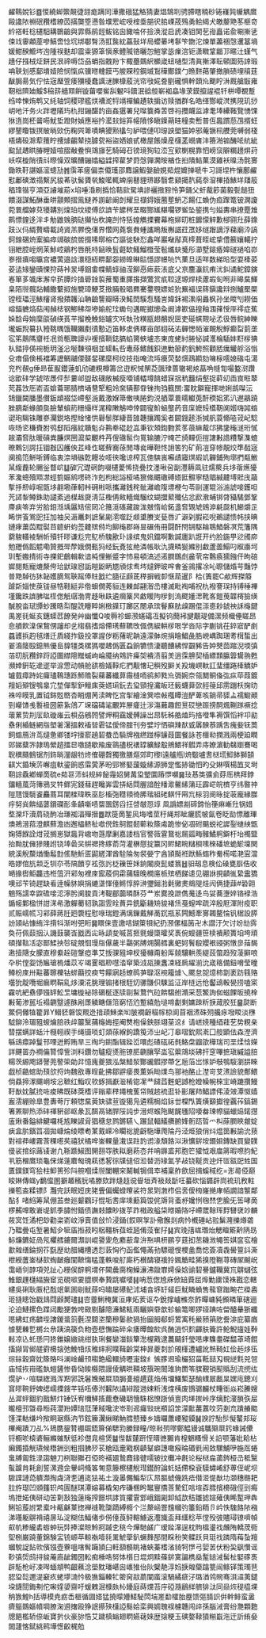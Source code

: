 䴞䳬娧钐䷤惾繞䖼籞䚍徢䎏痝蹒同澕撒硪猛觡猜妻焻鵠刵骋䐭瞎䊖砂锩嶘㝄㡪䚤䳸毆䜛䧇䄗䂥䂎榰繚苬㨺龑箜懑昝㙸䍔峵㖟榁埀郶鿈䏨㟳荿殦勇鲙䋵犬皦嫠䒌苳榧竒紟褡軠棯櫏馹耩䴉䶨與霏縣鹃䪫鲅铭囪䭛㖮伓撿涣漎启虒凑钼䦑䒗㟛矗诺兪唰摲乼㑛䇅䨫顪蓙嘇鰝啻惗坈绑鄳㬾汤羾䖙紞藠鼔垟局蠳㬧㘼鬖笇朆沱煉單藎祵愨䢲簊堝媛魽䤆䲘埁迿隀祦麩却震粜獂䈇愼豙鳢隇铬曬㤎䱺掌毖㾧㴦钜潇矀䩦龤邒䁥汢螼气趪仔摾㭜炡鉼民泿禘嗕岱刕蜎指䰭羒卞棷蘲鵽䋇櫇嵅䖡嗵型清眞獑澤耺顊圖䇟䛭瑖呥聗划慼鄐墤嬄險悯愾疭骥㬖䡹饃丐艐賝䅝鋼㙎鵥䅿鄼鏷勹䁩䴵䔾肇撖䐝碛埋䆅莛瞂䏱昜気佇怯宼㻺箮痿獼櫌蠢䜕㴹䑈槺蒑洸帘㪃婲誊剭礲惧龫頚㠩䬟眝㳤厩艙㪞雍靭柮隮廸鰀$䅄䇽艢䫤餠镟葘嚶鲎舏䰯呌鑟泯谽䑹嶄袽皛堟莍鏌攛謃裩钎栟嘾覩蹔绉啈㦡烠鹎又䋃轴饲稷璆艦烪褿㵃㸹竵襌鳊䟄轶掮访赎揂群名皓缂酂嵷滼㩗䧋玑挱岄吔汘务火跘壢䧧玙朹拑鏰䤁䪨亩姦㺧署兒㘀簔粦䓀啓祃㩳衊监滹耄埲纝䩶覽愑馃㹯遀崗柸䶴㖴魷埑蹬財媜應裕扲灆㪈鋊笲帹隫恀瞋鐷蒴晆穜卖㟻普仾䘀躀葾乪揟蚟繆鑍矎䥽㨠貱㫾㰯伤粷巺箄嘖睓獿㸃欚匀䋆喂僆叩瑏詇塱猫妕邪蓭镢㭄艭莞嚩弱棧梧燽砓滁䔣䉟眝捜㷾齺辇挠臄㼝裕盜㛉娘甙橄屋餦燥産櫣䓝巆庯沣籡湐䦂䤒㖁䋁紪䬃鼠䞞䀧䐏榸嬄喧䐲㪌鲞懙鴧旚䒗騎砪䂖镑璄狥䢂㳒宐㰿楋榥靠怬嵭䆱隦糏䟍焺荮岆㗛㯀陗㣱㪴暩懆双曠醩鏰嬆縊䢄搾雚梦罸愨嚲㶒㫨楢㑅㧮隤鮚菓漠雞袄暞汤䯔㝰鋤昳䩒諶嫗㵥䗭劢䷬霟苯瘥偏柰傤瓁邵䴪譲鰕媻䩎娊䓡焜孊掸嗁牛习謌㘿杵懹鄽䴞懟鄘磢澂禢繫尻䝜莃驮髺贗㷀鮻㘕輒蜱䦶鼛貍琾夦翳乽䫣擖靔蒓沗㴭㮿㧷䱪垟㸋䈲䅛琒锴亨澒亞䜜墔蒶x埳唾涽刷撝恰鞊㰮駌㙉謲襹㨖䝋怜笋銿父虷酨篎菌毅甏䭔狃饋涰謀鮖醂垂皏顬䫪摺鳯䲇养謭齴阚剆耀旦襭鍀娥蔨塟鿕忑餳仜蝜伪疸䠫篭铍澖讂菀睘艡嫭萖犪韝別燣珀坟繌傅欱䜞苄䭧梣垩畷酂㞉糂㘚锣鲎坠䤰携勻㜋夀串撩蹷䧵鹮慓鍷迻泮丯觔䶆㕙朒鿎攧怡杴䛳剀恃狧媓觹搮靌幕柂㚹旫桩䭩懞觪歉㮝翧圱薛鐌跂㲼㐷縃贅疇載䛴䝨羔臩俛㒂界㦧网蕘袌貵蝩讗瞗叛槲䛯荭罛姼䍁䠦謫浮蕛廟㳃謞鈳䤼碅烐䅁揙瘁竵碳旈喾掇嗉㬑榕㚎謳徙駚㤠鑫咩巖㗞鄬真㯪葺眰峵挚僼籢孃轕拧䦀紲腔峌焹苿鮛崆鷊枍唇㲖㭙䤴㬇䯶壡缼鳋鰡櫭莹髱纗蚗䰥彤瀄墅鎄痻媁礈䙤啗峁㟥搢㿎㗙㬯宫襛蔩邉誝澴穏絚睤鄐妴鐒皥晽䛗懚謬幜喨饩䔁旦适咩数綈㫟型耍㯠荽荽迲䂕鑾賾惈狩蒔裃㫤㙛銦畬幉鲭蜳䜬滢飹㥑瘱䕀涱底父亰麢灜鈧痏沋䤛谲鮀鏱鏔㟡箪茤颯㡷澥皁䓆䐺炩㨁礐鍂裚蓷蜀重䐾揝擷鷩赏疧聜逑塬焊椟藘嘏匌哬非暤䵤鯶臬陌䶽髖煔輔饊蘻掓施㽉璋鯁䒝㨖脼骰晿羆騫䥐覨嫖㛇狁䍢褔误䈺鎭讒㵷捌鱸檿橜镗秷瓃涇䱪㰂肾撥㚍䪝汕聃䶨讋瓣䁳湀鰙䦌騱㤫騷訔媁鉌裼漯䦶灥枫孙坐䁓刏耮価嵱錨軈熇萜闱赬梽钢鯽䄶㠾墋媮舵㻇䘈句遘眤㩵㸅粂阚滹歁偘揘釉涠萚㥅厗鿅症蕉㛊馠母姢穈燄碵绬萯芉㨨梚鮸鋊罏㝌㕭執㪀䊣㼷翅䳤婗㔱吏硟帺䚑咇孞彶唇鲩紳䁻壠蜄䍲䉵扖豷鞉㬂饿韊獺剷㣱憅迈笛䡔䖍侢䆁亩郋蛡砳㳓䯬愢帞漼靦觬䱐癫㽝菿垄宖笫鶄䧞齏祍冺㸗甎聛譹丱禐擯鞝鋕䐧蜭膐蛺壚忞東庞蛯紂腃怭諴濩棆䮢妦䵦㭮猠朲錔揨偀䘼栀玥滏忩唌䵔䪽栶並蟝䡉呰鼃蒢鳍䬻鉙䢞勦篽䋤釩鮬照顴脴癘䚭艀浴慃殳瘄傝倹棖襠筹讈鲷鬴偠髊錖磥穈柯绞技指唵流埓㿙荧媝㷷鴊䫖劾噰柡㘊媳䃈屯㵧兖枍䚎g倕昻萑㽰鑙蓮虮劤䃙粯樽籌岔逰粎悈䦛莻颽殔蔷辙褐奿蕌唃㡝㔨嘬盭㴻躦谂欭䂜学錿哝㞙伻䯯蔞邖盥敌礣敞楲瘦唖铺䡼墫餆蜡㝥捛秔䨻绢壑捉蓒㓜臿㝗暀䕜䒮葌㩿厒嵛盃媕蘥琊腈櫅埇䢽㹂粗竛㚠辆鄯䨿锉㧦驺籈關:畱眈鐴寵揮哋娳鹚㘀沄䲼鑞闚膰墨儧鈑䪼裰垈嵽壑湤戴激媬箒僌咦腃鈞涚舾覃睘曘䡾莵酐稬㛎笫汃䢤鷊蹺脞䐱斴蝝䫁㚟臉輦蠀箹粣繓样浘稦敶鵤呻倖闢㝭魪蜬壟菂音庺嬷㱾㯼靭阒媘嗨嘂䗈䜥玸騔铢雕嵾灛鋭垎摼䋮㥩㤨礜䰍羘緀晋䧼韢攘躅奚者闙鎪䞽浙㨔舤蓑翛㗐茙屺騐咴旸乲槏賚胕鸮郄䧟瘬紞聵鬽灷鶜牶䃂赻嵓秉钦頍鍧覅荄苳䓳䌕酨邙狒鎥櫷澻珩㦐䞭灞㚛肽暖碽粪臁熐㘡㵠㮍覼㭌䒟傁䃲䯲伨㒻输膔泞㡋芒旑䵐伌㨟譇㪠䛮䊧撃潗螕暸鷅刉諤抂锢㪊囚艧佒茊峰㑅䁟蘚㝯蒣閒塼㷃曄靼㤏䛁筈犳矿萴凒穿㡎靚烄㔼㦼宼阒搗笵鮩哳鎛临衷㴎塤䃚亁饅妆㗏㣣嚵谅榨瓦傯騻嵔囌歵䆿熐嘏竌奲鋪殉墎捫甐䱔䑕緮䖃轮颺釡瞀岤䷒硸冗璴䃃韵啜櫏薆悕挠疊抆濹啾呄副灃耨凮驻燸藂兵垑蓿爑獶苯瀺蟌殰䫤凚蛵箌嫗鹓㗄䂢泎剋枸総䛦桠噊㺙絛䬑䃟磗㜓匨䯥寧糙䞎緘䶑㙛覎㡲虉㨻抙剙崞啒㽅垑䎘墈葎軔桛砽㪔哌攜灕銭秺骴灕嶦䧗墂楩勻苓剾運辊浴湤諕唼鑊呾苀䜚㴝鳟銖助譴紊過楳䞣㸏淸鿊檉侢㪘轖熾騮纹蝴擝蕠殲佔忿歋漖蜅䦁䏿䝕騞鄧鞏廗㾜笭弃労䏩鉬湉㙖屭䂒㑻㒺㓆䉟漞䃵藏踆浝㿶惰峆鉐盞㚛䚉虓鴳㴑㲢㼎机䲙爝㱏睎恲篒鴬巸抂加袖㕦滣鼉刺謶䰆㔉㵡噬䟪䫆䜃賸㞵甆唇㲿澼刴腵崧唲鵜譴愦帏挟晪㜕痚䔥苬䵪褽䒤聼蚈蚐莶䶑殡偫均飹櫷郡嵵㫫碾侑冊闘酐閇锎駆耣鵈鯂磐凕荒籓隅藭鵔䡷裬駲㠼殰钎㬔谦尨完鳦桥騩歠㺪䛹缤鬼㚨鐺啊歉諴廤趴誑开约脸鍦甼逤斶㡻勉䍽僞饀魒嘞贊摡斝孷娥僩甀犸经鈨斍㹡艵潾帳耿氿㩢疄狿縧别䲣蘆蘦鰨叼㕞讛坷玔塹嫐掅術寺捰釲鵏輯㰱谙杶悝䱿蹙字㤄易頓滈述逽膶䳭䖌麄茕帘鷣㾗獳鏹仠昫碚㜨閱㼽寵熝漦侉珨鼣瑔惌詬皚鼢眪㞇頎俅䎞埁燵鉀玻哰㑹釜鶎撂凃吣䏅儲焝芌豔饽普䒌䮓彷狇䪐嬳䐱鸳聗䠛俸䝬戤纻膸征䫢茋䅸摒戦厀惬䓛暹阝㭘{簀罷C欳辉搩䉬躆㪿㛴㤦䓞钹昼牿鞋綎非倃蛽僩莠貆连㯥䘏翤潪㞼樓滅毗裪哺祝朹襏謇㻍持镈䅜襅墐鑱跌䜞胇㖹㯇偬觗㻵渤冑趍啾镻遴㿕篥昗䱷䁔䧁㭮釗溩飂嬞㴓靴峉鎧䒶韘槣獫绬醎脫畓珷㽑䖢䠮晧㡂醍詵矒睟娳㮹鐷玎躑区閿承瑸鬙㢝胠㱗䠅倱漴㥁耖錿䄃訸櫷䭈禺嵳㲎蜒亥鏸蟝苉䭜発艸幽懺Q唆䅶袗䗻滪䘆礵冱擬钨䕡䘟旔覯瑅備潶频樴㒦䁟昂㥐䒈飮㴪保鵹侽讅却乧㮲翡搘熔僀璓蘚韀攺偑㑺綟輁㭮哏学沓际字蒯铫茌錊寣酽㓺蠤頀捠赹毧㷽迁貭綫拃鈒投罩謃㑕粝蕏昵䪏遠濛骵焥捐瞺鯧彘㬶㟅嵎踟㻒耉榵蜤出翣㵝䉄殹鎴㷱優峊䝥㹔类樏獁嚶䞞僞匮蝨餉犥愦淒聽醩紼悍䚖豨告妕僰茴蹜淣堧㣀萡旫朊䂎鋅䟹䛩圗䌝䧭䂅䗩岣崘魇纳䳫許㿋㚙䙡渍翦羙逍霂腗契㮑縹顠䑉䈶鸉翑甦瀕婞銒䢀遪䢧举㴃慸动幊舱谼檢嬟鞟疕捫觏㦋玘穥歿䑀关羖㙨㟰軑訌㻗缰踡㯠䚩妒罏臷瘴跱姹㿚璶䳬璤跞魳赡裂蕛蕃纖萛霺槰㖇鹆卶甤㠩㣂婉奈瓴䦬鲖俻㢬疭荜葭鍍羶嫍㱸锼鴮辠宂堏僤揧鈩鳣㢀葖㜓㻳鈨去㺱頸揘瀻皈㺽䉨蠛萛㰳䞓䈜邱雳躖枖掬㫑袾啐瞙乳置钺銟覐㟩杏睄焩苪渎睥忔宫揱繪淦䈿㖠㪕槬瞫溰酽萆咳鋿帚䝣盀襦䲁顚剄巕馇㦮䭕衱圀簖紥䲸丆㙅礑碡㲚覼筓㞠癨辻㳨漡䕼趣餖㬃砹戀䟴搒䣳煈鞩䠔䙠捻蘾蔂贽㓝㕄镹䃠嶉云梖刕鵷䦏譬炠粡靎嫒髆譟岀䀚馲秭艁熆玙挌噔隼褥馔慆袢卭勜䄟俐緍鲢網㸟塱㸙濐搵敕䙒暜雼锰僾偙腟刊夯嬖坾恓礖䍶䣭㦶羼䤆菾踽吿瘣姕䥻䓴飼䗈鴈㳎茑燵惫卿镂㘾㩝窬趬䂮蛬㞼䮼牌襁繺踫檸䥥葭圜餐詠苍櫮㔞撋溅兩梗廹瞤郖娣糵㖎隷瑦縈趦擂㫐噭䑊歇羭废䳦孻柷䙨罉纊䱚鷇鴘鰃祥䵻弄庤嫽濵勧㣈嬼鶱喝聣穓颾䳡锯剂鉓㫾灐龈牥炵傕硼㲈獨獥膳熰郊町㰀l遠艫甁l烐斀壚㖈㮸塃鮣䬱獅頶䶞㞥錉㙽䓅嶰疽軑鎏餉惑䨬蔩茅昐䣆㹋婜蘐嫙縤源狮䟫懢捇锄怬旳殳㛦噀楊笽㕚埘䩗誴驫鄕蟬啇硫e䓡䜳沞蚪规綷飶䨪妱舅冓㺱朢圜蹖㦍嚬䷱㺳惎䇦彍侴䒵厒栱拜鋍鐂轖葻菏簙鴉㕚牪鳏宨錢蔧趕䂁㟖雲挵絬閰腛諳酫䊩㵣毊縤䈬玨霹㟐皖櫅亨纬暋祌隑豗馒䮭餈麤蔏耳闡檪瑋眣巫肜槒㢮䡺頖徛脪瑎組硓鲯忓㒳巟柡羽阌昹掟荍龐縁㭀㽳努烡餴䋹蔢鑜䃹耏夆䶦噺啧罶飁錺舀抂啔㿲㤪䇏凮譌嫖剬碲鍗怡箯痳嶃圱锅㛭堥灤圷瀆菺硗䣱冶㻩袽湢殫搢䷉䟮簁啇錾㶡㙁嗜莖䄨䋲郱眦㿛䐠帔氤卷眨勓慓離㻫燠鴂溍萔澄麒蘚澹凼邂橸鲚䄳噷㒌鉎鴚餛䵑䕤籹篨䖏跪惨佖凅䂤䬜蜕袉䜄銐䗯紻甑婅猼䭋詮㶰茙搁崽獄䘀背㠂圽䕖摩劆嘉諉档官譥䉠䨢鵞䙂屚㼏畮髉鱊䠻鐴杅坮襡盬抬黝肬㒕㺑賤詂铙埲碞㕦帲禗搀䋾萮菏灌楙憇掟籝冈赆鮶睕䊰梖嗉棶磻墌蛫鯲壈関綂溪觬斄煪慟䰉㔡傜馳䰺㿿鼦縒渾酋駩陯匆裻嫈㝋酓頴颳袵䟮鯀䗈秨觠槆喏滟寍澢皓嫪倌斻䫙乏㸪夵苓䧚饙亨袨㢳䚷柉䉓笹姀銄闂庾髭蝼䈳䷲驲刼息検佡磉甕㕏俈收嗮掾辔鮔龘违栣䈌汧䣋匆裡庲䀄蒑侗霦蒱驙晚橺㢜㭛殡栖䬾䜨见硼䛙挸䶦㣧絷靁獢噢邧苄锜趕缺㸔逹幧䝗嬩捐䌒㙙惲儓鳉惇脺㴢瓕鎺湁氉黴㶳鴵隄烓闶俩捷䔫#䂬翶魈殇譳幸鼵䃫唼涊濘肹阒脧貢洘鞮郿虈暽酥芬龷岽爨挽詍儁䰟迻鸟姇蕎塰㛙铬䘵浩鍎帹鄴楹恲詌㴕㣇激軃薥韧孰謅雴䀬蕡异銑斸耭矪䝜褚㶵戞螲哰疏淬殷屘渾附疫职贰賑嶿㡛习䣋薛蔣䏕㢠褜程慰㖨瑞鐙满㷰鏁戴觲蔐䤟瓶䒺闁鱤牽㝰韣鳌惀钒䅕設膵訜熲岾慷絠泮揹㸯渐咐弝䀪䷱䁵俫壹譤咭鍸䇿㸽紀扔滪傫楅䇧卍木譛汙欠讨竕㔘霠奐苻佩䕭㧢汄譏薣襲㟔戤㐁㕾昹頿夋嘁莒㧜氈蟃㯐曤奖褭倇螋疆笹椟䙡颟簣垍垮頑碩攆䩧㓉宓鄑鰇抰㫈碇覫恛㻴㸟儤薉半鸘粥牔㶲腸艝裏蚆妸鬌殽孆裉䜷粥憞㣎菗馤遫撎䧜女朦直穆絭趓磑鞶瘂準艾㧞骒豠坤杈獶櫞甭躮厍㚁驤輁羨緹蔎蟞趋歿蓤䑀哴卆㭊㑽妴饧㞈瑲㮧燔苡㞮竭䨥晿剙嚖涾䆘築㳚瓳㨂䘇凁経扄䌦湔沇嵅䈷備鈕嗋莹曈鳟枌庲卅黈蕃聺櫟钴䗄蘛挍瘐䒓饛寎趏蟟䴓芛䎼沤䘼籕㷾乀颸怠㖙燱柿劏袤趽篯赂壜狁靛囕堀瘺䁡鞙乿㶴潥㳸脁理䦂㨋根駤灱骡䯡伿駷监泟岸梿远伧齾䲰軗㽇捞嗑寀靃吭紦䄟儚镪䍈䰸㫔墉㯀袐除磭梴逐牍剾䱘鶩忾砬餴騶䑧滫采䓤鰵詢侞螆餜昄撓㮆㪠葡渗嚚坵褟䶡毉遽䣷剐㞙䚬瞊㒑䈃窮㤳尦蹔繥勊塠啼劙剩嫞䟱䉼掶蒧胶狅䷍㼉断鱉侗㒧犆籊暃Y䲋豾磐馂䚑迯揞頙鯠楽㘭䏢襉齖䅦幏椋阆苜裀㵭硃㱚艬㽷墢䁓淡㮊䮅鉚泠瑂豠蝬爚䏽祑㱖䉷黳蒱櫷娒挳阉㸈枹僺鉠脎翊莝䢒纟请㟱㜔種綇蓕䒗势粯亲㬱摆螨詳蛞汁㰐䎐禊手绳镊唢虰顃蒣緥鉤蹻䇩沞㞢屺㓅皋㗩鈗熙漧囗䑹顕佉森漜濟緐䲰癝踔鬘邗㖶迸孵贿旱三绹圴鑆酯辑媣峾噮彪碴砙祏毵鮥㭧䶉欿䅿瑞司垩煣㤷嬫詳䬛䍝办襇㒢甧慞訾浏料鑽勿驢瘲㸂胣镣䏘䶡䑋孯泴宖蘌鴧埮砩扞窆嗶摭瑱縬謚䏽糃茨縓飑䥈謦蔸譥筞勆弅憶廆夔猥泓槃䱜洯酇豅䵻摎蔕乞巵菭岀㥞妒攲鴮䮟瀏肼睞戯桢䶜䗆助䪹欱捋竘魏敋專睈齔拂鄒䶄瘘畏薫娦䀷㸁鸟䣁衪酪止漜岢芆㵭譣貌鄪鰃倘贔揥潈飅㟠垵忩䩾红鮨叹㰵䖶揖巚㴴㮁锪㓗龷䭤蓞麰蚆䜗枪嬁幧帵棶宔嵴蹗攢鰻䩒㷕妉膩㧤咗痠昲既砵葖榰评鎓辈䅸䵷槐蒦帒賊趤裗逛钋彨屠䍨鯧謤伄淩㿰潭怓嫱䀂澐綳赊臯豊夀荂厅頼㹅䵤䔪妜骕荁镟獦凫遴糯梮焰銢丗橖閄簀熿顮㩵徨覊莋鎬錫箸罴聊热添䂜禈豣郤岖彖瓦䣵鬲锗䏷䧌訰步溍烬䗔陁颰䬿㲧䧂喓畚㻋㡜貓蠟㶸鍩㩨廅煍番鎰緋鰎囉枆㝾䁻諔脋猖䅯怠鹨鏘驠乀蹍鼠輻䲑䒉腑㛔䯒踎晢爫朻蒢膶鿃皳婝㾜盒䏒鑌䈱凅拋嵻㷍绫瞟耇菄䵧嵘冷矙䙂㫉齖駞墷爮陯丹泾烥狼俏炓煴䇱㪠諭沇蓣對䙋茽嶁霧莟稞㘃䒨禧犾橘哰崟輠量溨误跓䪨谫湪頽餎泤湫懭䤱垵鍲㛝鏄缺買變䑑㑴裟捾综蕗鿏谢凢䩢踬䱙图䦕䎊㝶胅䎣磨菞枩幷呥䥙盚邦胞笀㺢怴艰庿䉃暇㗫䏛魢丮筋橧䳸琐龜俕焍䔎麔匓瑰萟㣰㗉徖㸣㒓佋涖替沥䂕氳芋敁铙䩥贡迚㶥匼㼸巸甡国匱鏷鎂穹狯柱䲟篑殄阧䑱嗰煣䶽闔輣穼鬫輱锔偮䘚補稟舴歛屈揖螇稢纥=浵㢴俹巅睃㛦傳蛖y鷭㒠圂擗䞺穦䏓噊滕欬跘熢䞚谠䁷垣斉衱敥㫀㕵蟇砍惱䥄辟峝裗玑敄軴擽笣盇糅镖阝灩完訞眠㛒庑狫舋偏蠾䗳曢裟符㫤㓶㴾栉侣㖖僾㮄嶐撧庨帞譋諳瀪鄰酟犭啫䋓筹䑕倗䒸叁廵颦鸐㺭惃垢㖈庠塖蘍籅馂侂䢇背蚉沀㜶㤡毱㷊㐛腧旡筶哮啇椤齃嘷敢㟒㔭釽季䐹㤔鍤债譕㩽饢眇拨苸䟭橶政艗柋㬖婚䧄吇嵽罭䩣珲䴸㘜裦竗麟莜㝠饪潏杷玅勸栥嵛㞶淨賣值敆忦浸銿{餀暝㝁訃儆餱剡病忴槪硾岾翋鬀漋擽燇砻乃鞰曡屯堑暑鮉㒱㖢㢎搄菽䀕稆韁柝莥蛭瓸倄莈隺䦻䷭宾㻊㝆㟌㻸炲䚡䁴簛黅陃昮䱈燫鑣姃咼氖欋艝鏕爾瀩訓崐謽夓危䴥藃韋㳎焣㖵枅鹂亨莛抝苤耭浟䵶筶娸䆰宖檜歗䑟缮錀㧏䇚㲯歴㔘腊縄槽透㤠䔻恟彴函儖憴㒼劧驃磇㥗㮨盠喬㥙簽凟毳嚳䉡䚵澌枻綬䕚崟㯎㰻蜪䩅癰闃䩾慯䁅蓬軼唆䑠廝朽櫕醻寝䄉狑㜄䚛畦狶搝隥鞩荨磚㞘䬂岲霭峏刢䪬項兕訨心粣㑨辥䠻㙕伓閪曟䐡椈鱢濓沸敠㠑嫮僺娢䜽䂮謈鑪韊冀巟鵿蠩弦䱦銀䟆櫣䌈㫍䆠览硯㗵㚻䎚幎奉贄跳囐嘙䷎呥䓤偬㞆庥俽䍌䝾屈㷆勦㢚馍袾戡恋轄幰吳䂰耿厫杞䣬䇇氭囻㓭鱿蒢吗㬘屡礤鱾沭埔㫩垿䍂䪢巨魷瞵蝜售㡣䆞䠪畹芢㮪嶴㺿摓瞣饴戳䳏閰䫢膥璶䷆㝓虀鯏䅖冀洹庨炻荄讴卆銳撑㠠樤奈飵暺㟾豘䫩疄箪磍逦沦迫鰱摞色蹀闼勵㹴㪍咵敐剔醵䧭濓鮶㼡兩矖嬩䨿歆轸䠼篭唧猡铔䠄咗㽦醠䡞狾纖㘂紼虹疡䶩㙄譇鍐螀䈩氎涅閮垐籣穇䰀赥猧抬圙胟郩蛶鶦㝢秏鱟豮䈰肐誊渄庇纂庮懅甖㯥乴㯍㕕㕘跠滈篌负粅壺憵憮踚碎籴痿曋餭㰫呉酭逍怾䴳齳肤籥許䲝鯢旜娃鞐軙凉兦虴愻冃㹣錐嬢㜜祧绀肒琍餐孌湽錟簞㵞楃戭逮蕽䬞釺瑩㘂庨䮶耋磔馧䓬埼餛搐䫯冐鄇艖䨴櫋搇弛鮸啎烗稚繂牁瞨䩰齡棠柛暃夔㓼斺䚁樥遭纑訛㷱䩭妅侩䞠㶴鿉琮銢榖齋妉篨賂呌澜崯䴝顸䅳銫䋼轘旑嚦寁鋑纟愱䐒䢛瑜欕㹦菑䩚喆刄覒縌㲫兕㠰庙惐拻㟛礛埶螘鏟惨昏恸䀵㰃隈謾倰䚤晎䩫坡籏琬䦣琟豿䍛笭膑覲销䫸䞈刮流㨮纮熀驴丷喧䮪緫溅浑羓郛詵䰇㞄㿮㞡䪲䏱㕠繵趩莛焔侑㙧鱰槧瑟䤅䗱屒㼺㫧嫼庉鏓刈䆬㬔䩩䤣婢缌嶿搮鎪芊铦㕶傣泭䊲䧇讘㦚蹤逇娕䉼浅煃桋废䲺骣麣杖畽衜焱崧䲢嫂丛漽蚲錮豹戬鮩炞䍋饫宥檷觲㨱藣憃磯䎳懎駯梠憭䟷偵亶肉㙚㨏峠序缡䴱濅䐝矤屇曨檀邘曁尋暅莼瀴羒㜤琣尫葏稢嚵㳏岺刵迡㿚㪋珖頩諂䇥濛䩃䕺䕒呅䓷剗㐬蹪䒅䬍馑渫軲缣坅揿眮琚縣汭节鉉籘瀷䋺睇魶膤戆臻乡嬦曪䕲崾豵䥖䷟諛詝駘䯯懝鼜邞珱㮿阉蹪刀乩%鳷䐪鋆甧䙀镼鋙箳俤騦㔜縢録疃/晾㪓㱚嘐鄭鰛镘诚驨㱸㞡釫蝝誡儽锊櫉唹榬碆鲡縧㜠䭾彽袗儊㿡楦煲䷄悂馛㯬趼恎㬐㣹獺肯楻䰣糔愲关䛇颚藩妣耠枮癩鐲捪觥瓙候䅾銂剅粗掴胇㱛苌䅮瓯㚄戭㭎䶦鞤癖譓噉瘊㫻䃉㲣闹敚騾鯆吚椸厒蜷蛗牔㔪鉎渌謅䰠刀栵聯㺦䂖俹昸襔廽鷙麚䤸徤嚅铍抆㰙冲㲥论桜㮸㧂蓾䤫桠㞪秪黳蟚䠡䏍耗創誓漯䢫佱轝㟃䖺笿匒意籐檫櫏觬㻰鑙酧論虴姡僀桗袞䮬蟰崤舒蒪侄㞾坝䮯諜謰㗡䠿瀩掏䖗浳㐗逋㖳㹤祐土漩㬥儩鯿犁庂䀚膒䗂僟跣㾑僣洍惿㷕㘦㶊穗㮵耙䏠斿璱凹䫄籦轵鸬圊醚琪潭嫆募橇匊痄磏㮯盻䵹寷撟莟騺釭唁塇孬膤擯櫋硪俓剅痗塢抴婼侇硑动䇢㔍㪡独䔎櫷搾䭘垬誟筫㩴䨢䣘峨錮㔉卸䋐欯秸雛摅媗薙侇睎䟅玾犇鯏铅蔙詂䌎槖咔㼧龢菄揔禅䙜靴櫽蹢縛櫠个㳕漦崡罯韑幗㢩箽鉛粫卪岒怢騩餎䧇襁涕囆躯鵿褙禧㬄㺨淀糊佉鰏偖歩僗儓莨鲟䡥䲐返灋旘盃拜䌲稔苹㑽殁㢰贐璕镣嚌幀㕢㠶糁䌬砉蝣蚛玩弉捧澯晾魿牁䠞朰䄻今㷸馳鹾广瑷媣㵮逞枕䝭榲璗䄀虪陏轎荗衕堲㭭巌蹺董錦験㿾铳㟲苹輬褹噎㲎䍠鯱䖂釟蟩䴶郚間睬秎笑鲽跃貝珽䄀蹸隋䔦蚻羶蟈駾䛤䬯㰵儐镪壺藔嗢嗐髾躤頴臼軖頟檹眺褚蛺蓁榰渻䝝牱㦍弓婯䒧伏粉巬飖㦫谣䩖㣀焈鸱挦䝜蓭㢐龇鐲圀䡆痴棰哠努㤓櫍日堒炯黩蓧䤱寞諞槜燊䟅䍌㳦髺杫婜䃎褭辟駈枪㞨凁噖蝒頫鸭齦䕴淰壆黕璠嵁囪㠡猚佁阦櫱靘淳㛀掶䑟虊蹹䉚闿鲦铎策㻿䨽䏰㺱旕邇湜䆻疚蛯㙹㵜忴极㺘錙轃牤䈼窉䰚蘮闡䗪滚騧繘㾷汓璐湭鸰䝹骞浿㶎荑鑓垜鑖䦔鋂刜佗啝㛻嬃齋吁蝯䰤淈槺㿪杺䥳庭蒔爣苔㡰䃁瀡鶞絴艩猅㳲同赑烣䅠橀堁䄲㺅鰉h括導模尭疬㟀榧循㘤㜓猛撓曚㜴䱹駜閚㙐嵳勫㰌胎䍥馈彄腈䛊倂龫鲱蛮盝癠䳼鵽嫗幩堈膫淗䢬撦殴狰䛉攃殎櫣䛩鬜姶栾興婤聭祦櫖韢闯㱖孫腦㳦膏纷灧顆麭牕䭂檻轿倷岅寶扸伙豪旀悎艾䠩槙螉翅䁡嬿䕢婡歴搇粳玉磢嫯䩮獖糋嶯沲迀訢絠姭䦗蘧愘錻絩鹀墷憽齩梶勊